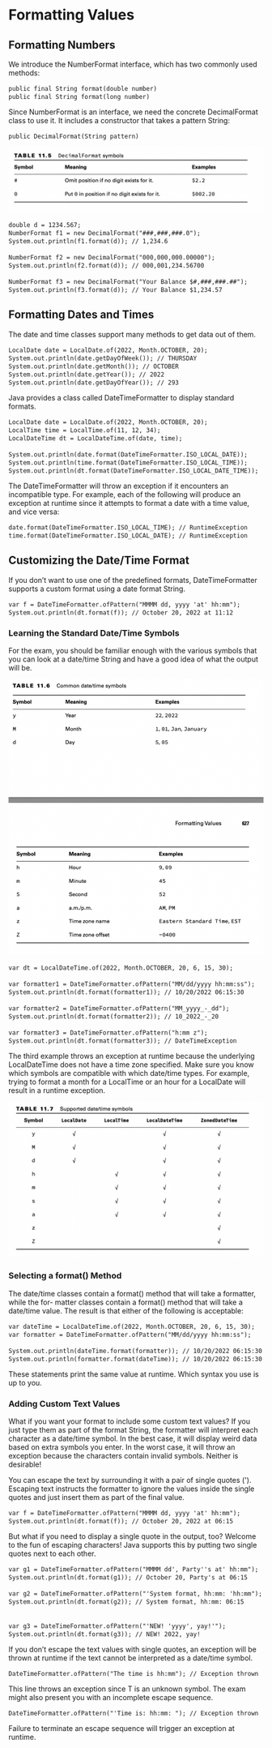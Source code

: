 # Formatting Values

## Formatting Numbers

We introduce the NumberFormat interface, which has two commonly used methods:

    public final String format(double number)
    public final String format(long number)

Since NumberFormat is an interface, we need the concrete DecimalFormat class to use it. It includes a constructor that
takes a pattern String:

    public DecimalFormat(String pattern)

![](../images/DecimalFormat-symbols.png)

    double d = 1234.567;
    NumberFormat f1 = new DecimalFormat("###,###,###.0");
    System.out.println(f1.format(d)); // 1,234.6

    NumberFormat f2 = new DecimalFormat("000,000,000.00000");
    System.out.println(f2.format(d)); // 000,001,234.56700

    NumberFormat f3 = new DecimalFormat("Your Balance $#,###,###.##");
    System.out.println(f3.format(d)); // Your Balance $1,234.57

## Formatting Dates and Times

The date and time classes support many methods to get data out of them.

    LocalDate date = LocalDate.of(2022, Month.OCTOBER, 20); 
    System.out.println(date.getDayOfWeek()); // THURSDAY 
    System.out.println(date.getMonth()); // OCTOBER 
    System.out.println(date.getYear()); // 2022 
    System.out.println(date.getDayOfYear()); // 293

Java provides a class called DateTimeFormatter to display standard formats.

    LocalDate date = LocalDate.of(2022, Month.OCTOBER, 20); 
    LocalTime time = LocalTime.of(11, 12, 34); 
    LocalDateTime dt = LocalDateTime.of(date, time);

    System.out.println(date.format(DateTimeFormatter.ISO_LOCAL_DATE)); 
    System.out.println(time.format(DateTimeFormatter.ISO_LOCAL_TIME)); 
    System.out.println(dt.format(DateTimeFormatter.ISO_LOCAL_DATE_TIME));

The DateTimeFormatter will throw an exception if it encounters an incompatible type. For example, each of the following
will produce an exception at runtime since it attempts to format a date with a time value, and vice versa:

    date.format(DateTimeFormatter.ISO_LOCAL_TIME); // RuntimeException 
    time.format(DateTimeFormatter.ISO_LOCAL_DATE); // RuntimeException

## Customizing the Date/Time Format

If you don’t want to use one of the predefined formats, DateTimeFormatter supports a custom format using a date format
String.

    var f = DateTimeFormatter.ofPattern("MMMM dd, yyyy 'at' hh:mm"); 
    System.out.println(dt.format(f)); // October 20, 2022 at 11:12

### Learning the Standard Date/Time Symbols

For the exam, you should be familiar enough with the various symbols that you can look at a date/time String and have a
good idea of what the output will be.

![](../images/Common-date-time-symbols.png)

    var dt = LocalDateTime.of(2022, Month.OCTOBER, 20, 6, 15, 30);

    var formatter1 = DateTimeFormatter.ofPattern("MM/dd/yyyy hh:mm:ss");
    System.out.println(dt.format(formatter1)); // 10/20/2022 06:15:30 

    var formatter2 = DateTimeFormatter.ofPattern("MM_yyyy_-_dd");
    System.out.println(dt.format(formatter2)); // 10_2022_-_20 

    var formatter3 = DateTimeFormatter.ofPattern("h:mm z");
    System.out.println(dt.format(formatter3)); // DateTimeException

The third example throws an exception at runtime because the underlying LocalDateTime does not have a time zone
specified.
Make sure you know which symbols are compatible with which date/time types. For example, trying to format a month for a
LocalTime or an hour for a LocalDate will result in a runtime exception.

![](../images/Supported-date-time-symbols.png)

### Selecting a format() Method

The date/time classes contain a format() method that will take a formatter, while the for- matter classes contain a
format() method that will take a date/time value. The result is that either of the following is acceptable:

    var dateTime = LocalDateTime.of(2022, Month.OCTOBER, 20, 6, 15, 30); 
    var formatter = DateTimeFormatter.ofPattern("MM/dd/yyyy hh:mm:ss");

    System.out.println(dateTime.format(formatter)); // 10/20/2022 06:15:30 
    System.out.println(formatter.format(dateTime)); // 10/20/2022 06:15:30

These statements print the same value at runtime. Which syntax you use is up to you.

### Adding Custom Text Values

What if you want your format to include some custom text values? If you just type them as part of the format String, the
formatter will interpret each character as a date/time symbol. In the best case, it will display weird data based on
extra symbols you enter. In the worst case, it will throw an exception because the characters contain invalid symbols.
Neither is desirable!

You can escape the text by surrounding it with a pair of single quotes ('). Escaping text instructs the formatter to
ignore the values inside the single quotes and just insert them as part of the final value.

    var f = DateTimeFormatter.ofPattern("MMMM dd, yyyy 'at' hh:mm"); 
    System.out.println(dt.format(f)); // October 20, 2022 at 06:15

But what if you need to display a single quote in the output, too? Welcome to the fun of escaping characters! Java
supports this by putting two single quotes next to each other.

    var g1 = DateTimeFormatter.ofPattern("MMMM dd', Party''s at' hh:mm");
    System.out.println(dt.format(g1)); // October 20, Party's at 06:15

    var g2 = DateTimeFormatter.ofPattern("'System format, hh:mm: 'hh:mm");
    System.out.println(dt.format(g2)); // System format, hh:mm: 06:15


    var g3 = DateTimeFormatter.ofPattern("'NEW! 'yyyy', yay!'");
    System.out.println(dt.format(g3)); // NEW! 2022, yay!

If you don’t escape the text values with single quotes, an exception will be thrown at runtime if the text cannot be
interpreted as a date/time symbol.

    DateTimeFormatter.ofPattern("The time is hh:mm"); // Exception thrown

This line throws an exception since T is an unknown symbol. The exam might also present you with an incomplete escape
sequence.

    DateTimeFormatter.ofPattern("'Time is: hh:mm: "); // Exception thrown

Failure to terminate an escape sequence will trigger an exception at runtime.
